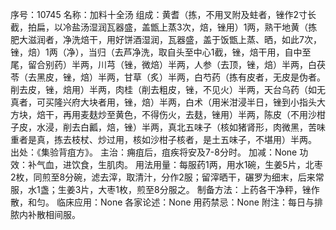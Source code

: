 序号：10745
名称：加料十全汤
组成：黄耆（拣，不用叉附及蛀者，锉作2寸长截，拍扁，以冷盐汤湿润瓦器盛，盖甑上蒸3次，焙，锉用）1两，熟干地黄（拣肥大滋润者，净洗焙干，用好饼酒湿润，瓦器盛，盖于饭甑上蒸、晒，如此7次，锉，焙）1两（净），当归（去芦净洗，取自头至中心1截，锉，焙干用，自中至尾，留合别药）半两，川芎（锉，微焙）半两，人参（去顶，锉，焙）半两，白茯苓（去黑皮，锉，焙）半两，甘草（炙）半两，白芍药（拣有皮者，无皮是伪者。削去皮，锉，焙用）半两，肉桂（削去粗皮，锉，不见火）半两，天台乌药（如无真者，可买隆兴府大块者用，锉，焙）半两，白术（用米泔浸半日，锉到小指头大方块，焙干，再用麦麸炒至黄色，不得伤火，去麸，锉用）半两，陈皮（不用沙柑子皮，水浸，削去白瓤，焙，锉）半两，真北五味子（核如猪肾形，肉微黑，苦味重者是真，拣去枝杖、炒过用，核如沙柑子核者，是土五味子，不堪用）半两。
出处：《集验背疽方》。
主治：痈疽后，疽疾将安及7-8分时。
加减：None
功效：补气血，进饮食，生肌肉。
用法用量：每服药1两，用水1碗，生姜5片，北枣2枚，同煎至8分碗，滤去滓，取清汁，分作2服；留滓晒干，碾罗为细末，后来常服，水1盏；生姜3片，大枣1枚，煎至8分服之。
制备方法：上药各干净秤，锉作散，和匀。
临床应用：None
各家论述：None
用药禁忌：None
附注：每日与排脓内补散相间服。
